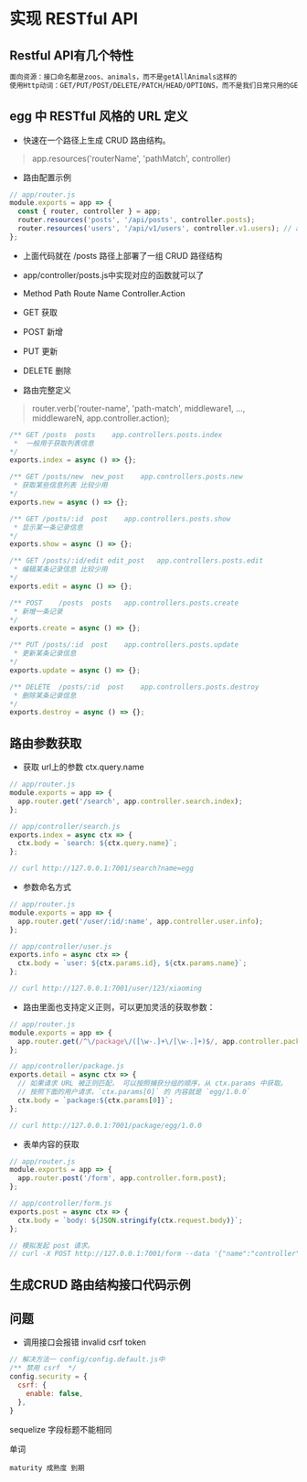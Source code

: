 # 实现 RESTful API

## Restful API有几个特性
``` bash
面向资源：接口命名都是zoos、animals，而不是getAllAnimals这样的
使用Http动词：GET/PUT/POST/DELETE/PATCH/HEAD/OPTIONS，而不是我们日常只用的GET和POST
```


## egg 中 RESTful 风格的 URL 定义
* 快速在一个路径上生成 CRUD 路由结构。
> app.resources('routerName', 'pathMatch', controller)

* 路由配置示例
``` js
// app/router.js
module.exports = app => {
  const { router, controller } = app;
  router.resources('posts', '/api/posts', controller.posts);
  router.resources('users', '/api/v1/users', controller.v1.users); // app/controller/v1/users.js
};
```

* 上面代码就在 /posts 路径上部署了一组 CRUD 路径结构
* app/controller/posts.js中实现对应的函数就可以了
* Method	Path	Route Name	Controller.Action
* GET 获取
* POST 新增
* PUT 更新
* DELETE 删除

* 路由完整定义
> router.verb('router-name', 'path-match', middleware1, ..., middlewareN, app.controller.action);

``` js
/** GET	/posts	posts	 app.controllers.posts.index  
 *  一般用于获取列表信息
*/
exports.index = async () => {};

/** GET	/posts/new	new_post	app.controllers.posts.new  
 * 获取某些信息列表 比较少用
*/
exports.new = async () => {};

/** GET	/posts/:id	post	app.controllers.posts.show  
 * 显示某一条记录信息
*/
exports.show = async () => {};

/** GET	/posts/:id/edit	edit_post	app.controllers.posts.edit  
 * 编辑某条记录信息 比较少用
*/
exports.edit = async () => {};

/** POST	/posts	posts	app.controllers.posts.create  
 * 新增一条记录
*/
exports.create = async () => {};

/** PUT	/posts/:id	post	app.controllers.posts.update  
 * 更新某条记录信息
*/
exports.update = async () => {};

/** DELETE	/posts/:id	post	app.controllers.posts.destroy  
 * 删除某条记录信息
*/
exports.destroy = async () => {};


```

## 路由参数获取
* 获取 url上的参数 ctx.query.name
``` js
// app/router.js
module.exports = app => {
  app.router.get('/search', app.controller.search.index);
};

// app/controller/search.js
exports.index = async ctx => {
  ctx.body = `search: ${ctx.query.name}`;
};

// curl http://127.0.0.1:7001/search?name=egg
```

* 参数命名方式
``` js
// app/router.js
module.exports = app => {
  app.router.get('/user/:id/:name', app.controller.user.info);
};

// app/controller/user.js
exports.info = async ctx => {
  ctx.body = `user: ${ctx.params.id}, ${ctx.params.name}`;
};

// curl http://127.0.0.1:7001/user/123/xiaoming
```
* 路由里面也支持定义正则，可以更加灵活的获取参数：
``` js
// app/router.js
module.exports = app => {
  app.router.get(/^\/package\/([\w-.]+\/[\w-.]+)$/, app.controller.package.detail);
};

// app/controller/package.js
exports.detail = async ctx => {
  // 如果请求 URL 被正则匹配， 可以按照捕获分组的顺序，从 ctx.params 中获取。
  // 按照下面的用户请求，`ctx.params[0]` 的 内容就是 `egg/1.0.0`
  ctx.body = `package:${ctx.params[0]}`;
};

// curl http://127.0.0.1:7001/package/egg/1.0.0
```
* 表单内容的获取
``` js
// app/router.js
module.exports = app => {
  app.router.post('/form', app.controller.form.post);
};

// app/controller/form.js
exports.post = async ctx => {
  ctx.body = `body: ${JSON.stringify(ctx.request.body)}`;
};

// 模拟发起 post 请求。
// curl -X POST http://127.0.0.1:7001/form --data '{"name":"controller"}' --header 'Content-Type:application/json'
```




## 生成CRUD 路由结构接口代码示例




## 问题
* 调用接口会报错 invalid csrf token

``` js
// 解决方法一 config/config.default.js中
/** 禁用 csrf  */
config.security = {
  csrf: {
    enable: false,
  },
}
```


sequelize 字段标题不能相同


单词
``` pug
maturity 成熟度 到期
```

